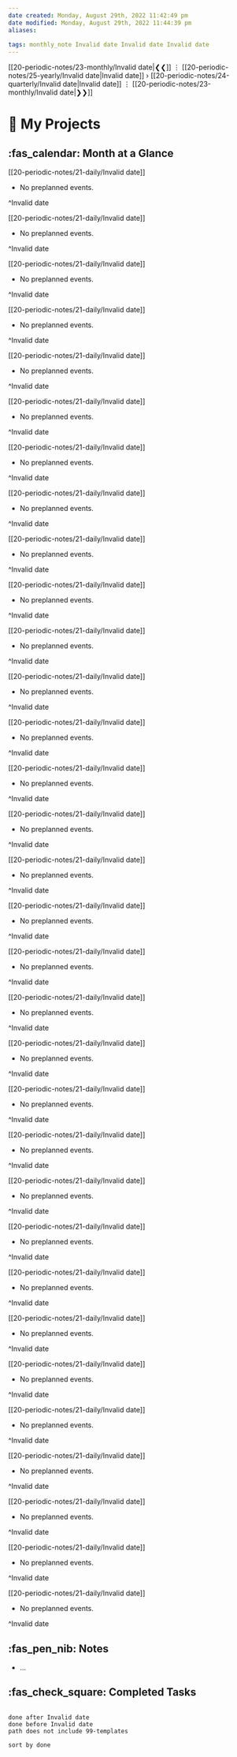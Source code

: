 ```yaml
---
date created: Monday, August 29th, 2022 11:42:49 pm
date modified: Monday, August 29th, 2022 11:44:39 pm
aliases: 
 
tags: monthly_note Invalid date Invalid date Invalid date 
---
```


[[20-periodic-notes/23-monthly/Invalid date|❮❮]] ⋮ [[20-periodic-notes/25-yearly/Invalid date|Invalid date]] › [[20-periodic-notes/24-quarterly/Invalid date|Invalid date]] ⋮ [[20-periodic-notes/23-monthly/Invalid date|❯❯]]

# 🚧 My Projects

## :fas_calendar: Month at a Glance
[[20-periodic-notes/21-daily/Invalid date]]
- No preplanned events.

^Invalid date

[[20-periodic-notes/21-daily/Invalid date]]
- No preplanned events.

^Invalid date

[[20-periodic-notes/21-daily/Invalid date]]
- No preplanned events.

^Invalid date

[[20-periodic-notes/21-daily/Invalid date]]
- No preplanned events.

^Invalid date

[[20-periodic-notes/21-daily/Invalid date]]
- No preplanned events.

^Invalid date

[[20-periodic-notes/21-daily/Invalid date]]
- No preplanned events.

^Invalid date

[[20-periodic-notes/21-daily/Invalid date]]
- No preplanned events.

^Invalid date

[[20-periodic-notes/21-daily/Invalid date]]
- No preplanned events.

^Invalid date

[[20-periodic-notes/21-daily/Invalid date]]
- No preplanned events.

^Invalid date

[[20-periodic-notes/21-daily/Invalid date]]
- No preplanned events.

^Invalid date

[[20-periodic-notes/21-daily/Invalid date]]
- No preplanned events.

^Invalid date

[[20-periodic-notes/21-daily/Invalid date]]
- No preplanned events.

^Invalid date

[[20-periodic-notes/21-daily/Invalid date]]
- No preplanned events.

^Invalid date

[[20-periodic-notes/21-daily/Invalid date]]
- No preplanned events.

^Invalid date

[[20-periodic-notes/21-daily/Invalid date]]
- No preplanned events.

^Invalid date

[[20-periodic-notes/21-daily/Invalid date]]
- No preplanned events.

^Invalid date

[[20-periodic-notes/21-daily/Invalid date]]
- No preplanned events.

^Invalid date

[[20-periodic-notes/21-daily/Invalid date]]
- No preplanned events.

^Invalid date

[[20-periodic-notes/21-daily/Invalid date]]
- No preplanned events.

^Invalid date

[[20-periodic-notes/21-daily/Invalid date]]
- No preplanned events.

^Invalid date

[[20-periodic-notes/21-daily/Invalid date]]
- No preplanned events.

^Invalid date

[[20-periodic-notes/21-daily/Invalid date]]
- No preplanned events.

^Invalid date

[[20-periodic-notes/21-daily/Invalid date]]
- No preplanned events.

^Invalid date

[[20-periodic-notes/21-daily/Invalid date]]
- No preplanned events.

^Invalid date

[[20-periodic-notes/21-daily/Invalid date]]
- No preplanned events.

^Invalid date

[[20-periodic-notes/21-daily/Invalid date]]
- No preplanned events.

^Invalid date

[[20-periodic-notes/21-daily/Invalid date]]
- No preplanned events.

^Invalid date

[[20-periodic-notes/21-daily/Invalid date]]
- No preplanned events.

^Invalid date

[[20-periodic-notes/21-daily/Invalid date]]
- No preplanned events.

^Invalid date

[[20-periodic-notes/21-daily/Invalid date]]
- No preplanned events.

^Invalid date

[[20-periodic-notes/21-daily/Invalid date]]
- No preplanned events.

^Invalid date

[[20-periodic-notes/21-daily/Invalid date]]
- No preplanned events.

^Invalid date

## :fas_pen_nib: Notes
- …


## :fas_check_square: Completed Tasks
```tasks

done after Invalid date
done before Invalid date
path does not include 99-templates

sort by done
```